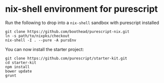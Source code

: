 # nix-shell environment for purescript #

Run the following to drop into a `nix-shell` sandbox with purescript installed

    git clone https://github.com/boothead/purescript-nix.git
    ln -s path/to/nixpks/checkout
    nix-shell -I . --pure -A pursEnv

You can now install the starter project:

    git clone https://github.com/purescript/starter-kit.git
    cd starter-kit
    npm install
    bower update
    grunt

